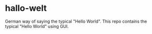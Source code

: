 # hallo-welt
German way of saying the typical "Hello World".
This repo contains the typical "Hello World" using GUI.

